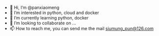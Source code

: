 - 👋 Hi, I’m @panxiaomeng
- 👀 I’m interested in python, cloud and docker
- 🌱 I’m currently learning python, docker
- 💞️ I’m looking to collaborate on ...
- 📫 How to reach me, you can send me the mail siumung_pun@126.com

<!---
panxiaomeng/panxiaomeng is a ✨ special ✨ repository because its `README.md` (this file) appears on your GitHub profile.
You can click the Preview link to take a look at your changes.
--->
